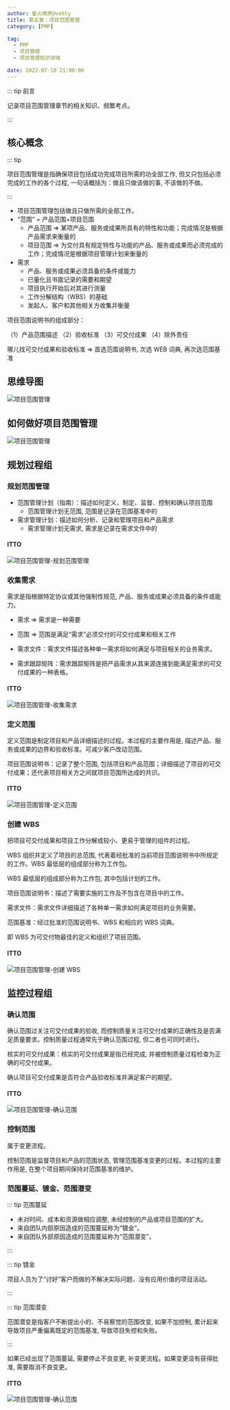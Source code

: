```yaml
---
author: 星火燎原@vxhly
title: 第五章：项目范围管理
category: [PMP]

tag:
  - PMP
  - 项目管理
  - 项目管理知识领域

date: 2022-07-18 21:00:00
---
```


::: tip 前言

记录项目范围管理章节的相关知识、频繁考点。

:::

<!-- more -->

## 核心概念

::: tip

项目范围管理是指确保项目包括成功完成项目所需的功全部工作, 但又只包括必须完成的工作的各个过程, 一句话概括为：做且只做该做的事,
不该做的不做。

:::

- 项目范围管理包括做且只做所需的全部工作。
- “范围” = 产品范围+项目范围
  - 产品范围 => 某项产品、服务或成果所具有的特性和功能；完成情况是根据产品需求来衡量的
  - 项目范围 => 为交付具有规定特性与功能的产品、服务或成果而必须完成的工作；完成情况是根据项目管理计划来衡量的
- 需求
  - 产品、服务或成果必须具备的条件或能力
  - 已量化且书面记录的需要和期望
  - 项目执行开始后对其进行测量
  - 工作分解结构（WBS）的基础
  - 发起人、客户和其他相关方收集并衡量

项目范围说明书的组成部分：

（1）产品范围描述
（2）验收标准
（3）可交付成果
（4）除外责任

哪儿找可交付成果和验收标准 => 首选范围说明书, 次选 WEB 词典, 再次选范围基准

## 思维导图

![项目范围管理](/assets/project-scope-management.png)

## 如何做好项目范围管理

![项目范围管理](/assets/project-scope-management-0.png)

## 规划过程组

### 规划范围管理

- 范围管理计划（指南）：描述如何定义、制定、监督、控制和确认项目范围
  - 范围管理计划无范围, 范围是记录在范围基准中的
- 需求管理计划：描述如何分析、记录和管理项目和产品需求
  - 需求管理计划无需求, 需求是记录在需求文件中的

#### ITTO

![项目范围管理-规划范围管理](/assets/project-scope-management-1.png)

### 收集需求

需求是指根据特定协议或其他强制性规范, 产品、服务或成果必须具备的条件或能力。

- 需求 => 需求是一种需要
- 范围 => 范围是满足“需求”必须交付的可交付成果和相关工作

- 需求文件：需求文件描述各种单一需求将如何满足与项目相关的业务需求。
- 需求跟踪矩阵：需求跟踪矩阵是把产品需求从其来源连接到能满足需求的可交付成果的一种表格。

#### ITTO

![项目范围管理-收集需求](/assets/project-scope-management-2.png)

### 定义范围

定义范围是制定项目和产品详细描述的过程。本过程的主要作用是, 描述产品、服务或成果的边界和验收标准。可减少客户改动范围。

项目范围说明书：记录了整个范围, 包括项目和产品范围；详细描述了项目的可交付成果；还代表项目相关方之间就项目范围所达成的共识。

#### ITTO

![项目范围管理-定义范围](/assets/project-scope-management-3.png)

### 创建 WBS

把项目可交付成果和项目工作分解成较小、更易于管理的组件的过程。

WBS 组织并定义了项目的总范围, 代表着经批准的当前项目范围说明书中所规定的工作。WBS 最低层的组成部分称为工作包。

WBS 最低层的组成部分称为工作包, 其中包括计划的工作。

项目范围说明书：描述了需要实施的工作及不包含在项目中的工作。

需求文件：需求文件详细描述了各种单一需求如何满足项目的业务需要。

范围基准：经过批准的范围说明书、WBS 和相应的 WBS 词典。

即 WBS 为可交付物最佳的定义和组织了项目范围。

#### ITTO

![项目范围管理-创建 WBS](/assets/project-scope-management-4.png)

## 监控过程组

### 确认范围

确认范围过关注可交付成果的验收, 而控制质量关注可交付成果的正确性及是否满足质量要求。控制质量过程通常先于确认范围过程,
但二者也可同时进行。

核实的可交付成果：核实的可交付成果是指已经完成, 并被控制质量过程检查为正确的可交付成果。

确认项目可交付成果是否符合产品验收标准并满足客户的期望。

#### ITTO

![项目范围管理-确认范围](/assets/project-scope-management-5.png)

### 控制范围

属于变更流程。

控制范围是监督项目和产品的范围状态, 管理范围基准变更的过程。本过程的主要作用是, 在整个项目期间保持对范围基准的维护。

### 范围蔓延、镀金、范围潜变

::: tip 范围蔓延

- 未对时间、成本和资源做相应调整, 未经控制的产品或项目范围的扩大。
- 来自团队内部原因造成的范围蔓延称为“镀金”。
- 来自团队外部原因造成的范围蔓延称为“范围潜变”。

:::

::: tip 镀金

项目人员为了“讨好”客户而做的不解决实际问题、没有应用价值的项目活动。

:::

::: tip 范围潜变

范围潜变是指客户不断提出小的、不易察觉的范围改变, 如果不加控制, 累计起来导致项目严重偏离既定的范围基准, 导致项目失控和失败。

:::

如果已经出现了范围蔓延, 需要停止不良变更, 补变更流程。如果变更没有获得批准, 需要取消不良变更。

#### ITTO

![项目范围管理-确认范围](/assets/project-scope-management-6.png)

